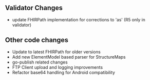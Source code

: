 ## Validator Changes

* update FHIRPath implementation for corrections to 'as' (R5 only in validator)

## Other code changes

* Update to latest FHIRPath for older versions 
* Add new ElementModel based parser for StructureMaps
* go-publish related changes
* FTP Client upload and logging improvements
* Refactor base64 handling for Android compatibility

